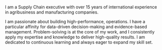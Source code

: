 I am a Supply Chain executive with over 15 years of international experience in agribusiness and manufacturing companies.
  
I am passionate about building high-performance, operations. I have a particular affinity for data-driven decision-making and evidence-based management. Problem-solving is at the core of my work, and I consistently apply my expertise and knowledge to deliver high-quality results. I am dedicated to continuous learning and always eager to expand my skill set.